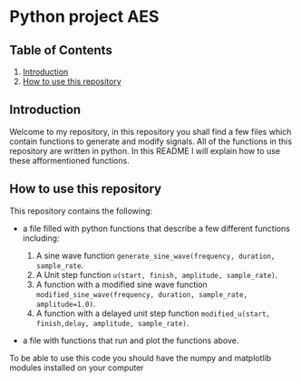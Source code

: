 # Python project AES

## Table of Contents
1. [Introduction](#Introduction)
2. [How to use this repository](#How-to-use-this-repository)


## Introduction
Welcome to my repository, in this repository you shall find a few files which contain functions to generate and modify signals. All of the functions in this repository are written in python. In this README I will explain how to use these afformentioned functions.

## How to use this repository
This repository contains the following:
- a file filled with python functions that describe a few different functions including:
    1. A sine wave function ```generate_sine_wave(frequency, duration, sample_rate```.
    2. A Unit step function ```u(start, finish, amplitude, sample_rate)```.
    3. A function with a modified sine wave function ```modified_sine_wave(frequency, duration, sample_rate, amplitude=1.0)```.
    4. A function with a delayed unit step function ```modified_u(start, finish,delay, amplitude, sample_rate)```.

- a file with functions that run and plot the functions above.

To be able to use this code you should have the numpy and matplotlib modules installed on your computer


